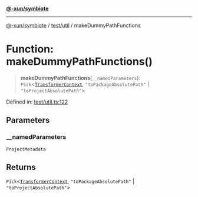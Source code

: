 [**@-xun/symbiote**](../../../README.md)

***

[@-xun/symbiote](../../../README.md) / [test/util](../README.md) / makeDummyPathFunctions

# Function: makeDummyPathFunctions()

> **makeDummyPathFunctions**(`__namedParameters`): `Pick`\<[`TransformerContext`](../../../src/assets/type-aliases/TransformerContext.md), `"toPackageAbsolutePath"` \| `"toProjectAbsolutePath"`\>

Defined in: [test/util.ts:122](https://github.com/Xunnamius/symbiote/blob/5baec034070630bef8d87e6af86e863ce8273a75/test/util.ts#L122)

## Parameters

### \_\_namedParameters

`ProjectMetadata`

## Returns

`Pick`\<[`TransformerContext`](../../../src/assets/type-aliases/TransformerContext.md), `"toPackageAbsolutePath"` \| `"toProjectAbsolutePath"`\>
